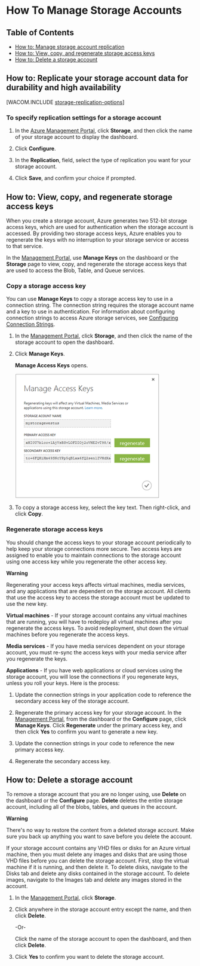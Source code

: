 <properties urlDisplayName="How to manage" pageTitle="How to manage storage accounts | Microsoft Azure" metaKeywords="Azure manage storage accounts, storage account management portal, storage account geo-replication, Azure geo-replication, Azure access keys" description="Learn how to manage storage accounts in Azure by using the Management Portal." metaCanonical="" services="storage" documentationCenter="" title="How To Manage Storage Accounts" authors="tamram" solutions="" manager="adinah" editor="cgronlun" />

<tags ms.service="storage" ms.workload="storage" ms.tgt_pltfrm="na" ms.devlang="na" ms.topic="article" ms.date="01/01/1900" ms.author="tamram"></tags>

# <span id="managestorageaccounts"></span></a>How To Manage Storage Accounts

## Table of Contents

-   [How to: Manage storage account replication][How to: Manage storage account replication]
-   [How to: View, copy, and regenerate storage access keys][How to: View, copy, and regenerate storage access keys]
-   [How to: Delete a storage account][How to: Delete a storage account]

## <span id="georeplication"></span></a>How to: Replicate your storage account data for durability and high availability

[WACOM.INCLUDE [storage-replication-options](../includes/storage-replication-options.md)]

### To specify replication settings for a storage account

1.  In the [Azure Management Portal][Azure Management Portal], click **Storage**, and then click the name of your storage account to display the dashboard.

2.  Click **Configure**.

3.  In the **Replication**, field, select the type of replication you want for your storage account.

4.  Click **Save**, and confirm your choice if prompted.

## <span id="regeneratestoragekeys"></span></a>How to: View, copy, and regenerate storage access keys

When you create a storage account, Azure generates two 512-bit storage access keys, which are used for authentication when the storage account is accessed. By providing two storage access keys, Azure enables you to regenerate the keys with no interruption to your storage service or access to that service.

In the [Management Portal][Management Portal], use **Manage Keys** on the dashboard or the **Storage** page to view, copy, and regenerate the storage access keys that are used to access the Blob, Table, and Queue services.

### Copy a storage access key

You can use **Manage Keys** to copy a storage access key to use in a connection string. The connection string requires the storage account name and a key to use in authentication. For information about configuring connection strings to access Azure storage services, see [Configuring Connection Strings][Configuring Connection Strings].

1.  In the [Management Portal][Management Portal], click **Storage**, and then click the name of the storage account to open the dashboard.

2.  Click **Manage Keys**.

    **Manage Access Keys** opens.

    ![Managekeys][Managekeys]

3.  To copy a storage access key, select the key text. Then right-click, and click **Copy**.

### Regenerate storage access keys

You should change the access keys to your storage account periodically to help keep your storage connections more secure. Two access keys are assigned to enable you to maintain connections to the storage account using one access key while you regenerate the other access key.

<div class="dev-callout"> 
    <b>Warning</b> 
    <p>Regenerating your access keys affects virtual machines, media services, and any applications that are dependent on the storage account. All clients that use the access key to access the storage account must be updated to use the new key.
    </p> 
    </div>

**Virtual machines** - If your storage account contains any virtual machines that are running, you will have to redeploy all virtual machines after you regenerate the access keys. To avoid redeployment, shut down the virtual machines before you regenerate the access keys.

**Media services** - If you have media services dependent on your storage account, you must re-sync the access keys with your media service after you regenerate the keys.

**Applications** - If you have web applications or cloud services using the storage account, you will lose the connections if you regenerate keys, unless you roll your keys. Here is the process:

1.  Update the connection strings in your application code to reference the secondary access key of the storage account.

2.  Regenerate the primary access key for your storage account. In the [Management Portal][Management Portal], from the dashboard or the **Configure** page, click **Manage Keys**. Click **Regenerate** under the primary access key, and then click **Yes** to confirm you want to generate a new key.

3.  Update the connection strings in your code to reference the new primary access key.

4.  Regenerate the secondary access key.

## <span id="deletestorageaccount"></span></a>How to: Delete a storage account

To remove a storage account that you are no longer using, use **Delete** on the dashboard or the **Configure** page. **Delete** deletes the entire storage account, including all of the blobs, tables, and queues in the account.

<div class="dev-callout">
    <b>Warning</b>
    <p>There's no way to restore the content from a deleted storage account. Make 
    sure you back up anything you want to save before you delete the account.
    </p>
    <p>
    If your storage account contains any VHD files or disks for an Azure 
    virtual machine, then you must delete any images and disks that are using those VHD files 
    before you can delete the storage account. First, stop the virtual machine if it is running, and then delete it. To delete disks, navigate to the Disks tab and delete any disks contained in the storage account. To delete images, navigate to the Images tab and delete any images stored in the account.
    </p>
</div>

1.  In the [Management Portal][Management Portal], click **Storage**.

2.  Click anywhere in the storage account entry except the name, and then click **Delete**.

    -Or-

    Click the name of the storage account to open the dashboard, and then click **Delete**.

3.  Click **Yes** to confirm you want to delete the storage account.

  [How to: Manage storage account replication]: #georeplication
  [How to: View, copy, and regenerate storage access keys]: #regeneratestoragekeys
  [How to: Delete a storage account]: #deletestorageaccount
  [storage-replication-options]: ../includes/storage-replication-options.md
  [Azure Management Portal]: https://manage.windowsazure.com
  [Management Portal]: http://manage.windowsazure.com
  [Configuring Connection Strings]: http://msdn.microsoft.com/en-us/library/ee758697.aspx
  [Managekeys]: ./media/storage-manage-storage-account/Storage_ManageKeys.png
